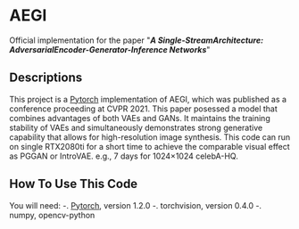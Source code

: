 # AEGI
Official implementation for the paper "***A Single-StreamArchitecture: AdversarialEncoder-Generator-Inference Networks***"

## Descriptions
This project is a [Pytorch](https://pytorch.org/) implementation of AEGI, which was published as a conference proceeding at CVPR 2021. This paper posessed a model that combines advantages of both VAEs and GANs. It maintains the training stability of VAEs and simultaneously demonstrates strong generative capability that allows for high-resolution image synthesis.
This code can run on single RTX2080ti for a short time to achieve the comparable visual effect as PGGAN or IntroVAE. e.g., 7 days for 1024×1024 celebA-HQ.

## How To Use This Code
You will need:
-. [Pytorch](https://pytorch.org/), version 1.2.0
-. torchvision, version 0.4.0
-. numpy, opencv-python
